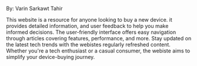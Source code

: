By: Varin Sarkawt Tahir 


This website is a resource for anyone looking to buy a new device. it provides detailed information, and user feedback to help you make informed decisions. 
The user-friendly interface offers easy navigation through articles covering features, performance, and more. 
Stay updated on the latest tech trends with the webistes regularly refreshed content. 
Whether you're a tech enthusiast or a casual consumer, the webiste aims to simplify your device-buying journey.
